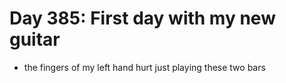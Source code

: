 # Day 385: First day with my new guitar

- the fingers of my left hand hurt just playing these two bars
